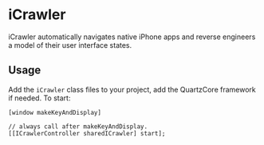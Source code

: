 iCrawler
========
iCrawler automatically navigates native iPhone apps and reverse engineers a model of their user interface states. 



Usage
-----

Add the `iCrawler` class files to your project, add the QuartzCore framework if needed.  To start:

    [window makeKeyAndDisplay]
    
    // always call after makeKeyAndDisplay.
    [[ICrawlerController sharedICrawler] start];
    



